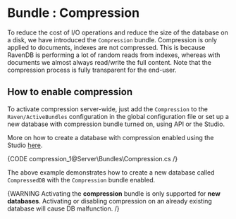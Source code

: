 # Bundle : Compression

To reduce the cost of I/O operations and reduce the size of the database on a disk, we have introduced the `Compression` bundle. Compression is only applied to documents, indexes are not compressed. This is because RavenDB is performing a lot of random reads from indexes, whereas with documents we almost always read/write the full content. Note that the compression process is fully transparent for the end-user.

## How to enable compression

To activate compression server-wide, just add the `Compression` to the `Raven/ActiveBundles` configuration in the global configuration file or set up a new database with compression bundle turned on, using API or the Studio.

More on how to create a database with compression enabled using the Studio [here]().

{CODE compression_1@Server\Bundles\Compression.cs /}

The above example demonstrates how to create a new database called `CompressedDB` with  the `Compression` bundle enabled.

{WARNING Activating the **compression** bundle is only supported for **new databases**. Activating or disabling compression on an already existing database will cause DB malfunction. /}
